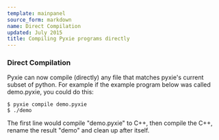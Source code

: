 ```yaml
---
template: mainpanel
source_form: markdown
name: Direct Compilation
updated: July 2015
title: Compiling Pyxie programs directly
---
```

### Direct Compilation

Pyxie can now compile (directly) any file that matches pyxie's current subset of
python. For example if the example program below was called demo.pyxie, you could
do this:

    $ pyxie compile demo.pyxie
    $ ./demo

The first line would compile "demo.pyxie" to C++, then compile the C++, rename the
result "demo" and clean up after itself.
